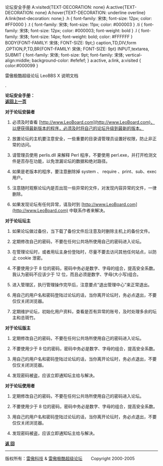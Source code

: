 论坛安全手册 A:visited{TEXT-DECORATION: none} A:active{TEXT-DECORATION: none} A:hover{TEXT-DECORATION: underline overline} A:link{text-decoration: none;} .h { font-family: 宋体; font-size: 12px; color: #FF0000 } .t { font-family: 宋体; font-size: 11px; color: #000003 } .ti { font-family: 宋体; font-size: 12px; color: #000003; font-weight: bold } .l { font-family: 宋体; font-size: 14px; font-weight: bold; color: #FFFFFF } BODY{FONT-FAMILY: 宋体; FONT-SIZE: 9pt;} caption,TD,DIV,form ,OPTION,P,TD,BR{FONT-FAMILY: 宋体; FONT-SIZE: 9pt} INPUT,textarea, SUBMIT { font-family: 宋体; font-size: 9pt; font-family: 宋体; vertical-align:middle; background-color: #efefef; } a:active, a:link, a:visited { color:#000099 }

雷傲极酷超级论坛 LeoBBS X 说明文档

.

  
**论坛安全手册：**　　　　　　　　　　　　　　　　　　　　　　　　　　　　　　　　　　　　　　　　　　　　　[**返回上一页**](leobbs.md)  
  
**对于论坛安装者**  
  
1. 必须及时查看 [http://www.LeoBoard.com](http://www.LeoBoard.com)，以便获得最新版本的程序，必须及时将自己的论坛升级到最新的版本。  
  
2. 放置论坛的主机要注意安全，一些重要的目录请管理员设置好权限，防止非正常的访问。  
  
3. 请管理员使用 perlis.dll 来解释 Perl 程序，不要使用 perl.exe，并打开检测文件是否存在功能，以免泄漏论坛的数据和绝对路径。  
  
4. 如果是老版本的程序，要注意删除掉 system 、 require 、print、sub、exec 用户。  
  
5. 注意随时观察论坛内是否出现一些异常的文件，对发现内容异常的文件，一律删除。  
  
6. 如果发现论坛有任何异常，请及时到 [http://www.LeoBoard.com](http://www.LeoBoard.com) 中联系作者来解决。  
  
**对于论坛坛主**  
  
1. 如果论坛做过备份，当下载了备份文件后注意及时删除主机上的备份文件。  
  
2. 定期修改自己的密码，不要在任何公共场所使用自己的密码进入论坛。  
  
3. 在管理论坛时，或者用坛主身份登陆时，尽量不要去访问其他任何站点，以防止 cookie 泄密。  
  
4. 不要使用少于 8 位的密码，密码中务必是数字、字母的组合，提高安全系数。我认为密码不应该少于 12 位，而且必须是数字、字母(大小写)组合。  
  
5. 进入管理区，执行管理操作完毕后，注意要点“退出管理中心”来正常退出。  
  
6. 用自己的用户名和密码登陆过论坛的话，当你离开论坛时，务必点退出，不要仅仅关闭浏览器。  
  
7. 定期维护论坛，初始化用户资料，查看是否有异常的账号，及时处理多余的坛主和总斑竹。  
  
**对于论坛版主**  
  
1. 定期修改自己的密码，不要在任何公共场所使用自己的密码进入论坛。  
  
2. 不要使用少于 8 位的密码，密码中务必是数字、字母的组合，提高安全系数。  
  
3. 用自己的用户名和密码登陆过论坛的话，当你离开论坛时，务必点退出，不要仅仅关闭浏览器。  
  
4. 发现密码被盗，应该立即通知坛主给与解决。  
  
**对于论坛使用者**  
  
1. 定期修改自己的密码，不要在任何公共场所使用自己的密码进入论坛。  
  
2. 不要使用少于 8 位的密码，密码中务必是数字、字母的组合，提高安全系数。  
  
3. 用自己的用户名和密码登陆过论坛的话，当你离开论坛时，务必点退出，不要仅仅关闭浏览器。  
  
4. 发现密码被盗，应该立即通知坛主给与解决。  
  
  

[**返 回**](leobbs.md)

  
  

* * *

版权所有：[雷傲科技](http://www.leobbs.com) & [雷傲极酷超级论坛](http://bbs.leobbs.com)　　Copyright 2000-2005